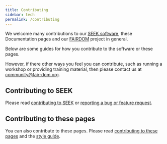 ```yaml
---
title: Contributing
sidebar: tech
permalink: /contributing
---
```


<i class="fa-solid fa-truck-fast fa-5x"></i>


We welcome many contributions to our [SEEK software](https://seek4science.org), these Documentation pages and our [FAIRDOM](https://fair-dom.org) project in general.

Below are some guides for how you contribute to the software or these pages.

However, if there other ways you feel you can contribute, such as running a workshop or providing training material, then please contact us at <community@fair-dom.org>.

## Contributing to SEEK

Please read [contributing to SEEK](tech/contributing-to-seek) or [reporting a bug or feature request](/tech/reporting-bugs-and-features).


## Contributing to these pages

You can also contribute to these pages.
Please read [contributing to these pages](/contributing-to-pages) and the [style guide](/style-guide).